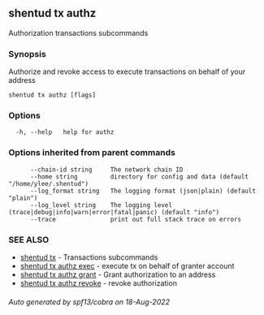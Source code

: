 ## shentud tx authz

Authorization transactions subcommands

### Synopsis

Authorize and revoke access to execute transactions on behalf of your address

```
shentud tx authz [flags]
```

### Options

```
  -h, --help   help for authz
```

### Options inherited from parent commands

```
      --chain-id string     The network chain ID
      --home string         directory for config and data (default "/home/ylee/.shentud")
      --log_format string   The logging format (json|plain) (default "plain")
      --log_level string    The logging level (trace|debug|info|warn|error|fatal|panic) (default "info")
      --trace               print out full stack trace on errors
```

### SEE ALSO

* [shentud tx](shentud_tx.md)	 - Transactions subcommands
* [shentud tx authz exec](shentud_tx_authz_exec.md)	 - execute tx on behalf of granter account
* [shentud tx authz grant](shentud_tx_authz_grant.md)	 - Grant authorization to an address
* [shentud tx authz revoke](shentud_tx_authz_revoke.md)	 - revoke authorization

###### Auto generated by spf13/cobra on 18-Aug-2022
